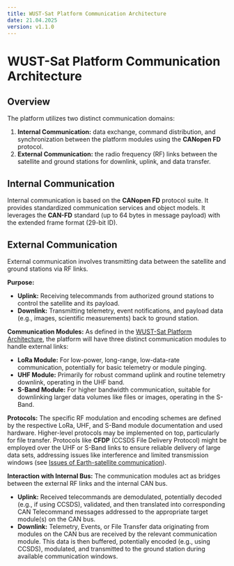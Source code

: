 ```yaml
---
title: WUST-Sat Platform Communication Architecture
date: 21.04.2025
version: v1.1.0
---
```


# WUST-Sat Platform Communication Architecture

## Overview

The platform utilizes two distinct communication domains:

1.  **Internal Communication:** data exchange, command distribution, and
    synchronization between the platform modules using the **CANopen FD**
    protocol.
2.  **External Communication:** the radio frequency (RF) links between the
    satellite and ground stations for downlink, uplink, and data transfer.


## Internal Communication

Internal communication is based on the **CANopen FD** protocol suite. It
provides standardized communication services and object models. It leverages
the **CAN-FD** standard (up to 64 bytes in message payload) with the extended
frame format (29-bit ID).


## External Communication

External communication involves transmitting data between the satellite and
ground stations via RF links.

**Purpose:**
- **Uplink:** Receiving telecommands from authorized ground stations to control
  the satellite and its payload.
- **Downlink:** Transmitting telemetry, event notifications, and payload data
  (e.g., images, scientific measurements) back to ground station.

**Communication Modules:**
As defined in the [WUST-Sat Platform Architecture](./wust-sat-platform.md),
the platform will have three distinct communication modules to handle
external links:
- **LoRa Module:** For low-power, long-range, low-data-rate communication,
  potentially for basic telemetry or module pinging.
- **UHF Module:** Primarily for robust command uplink and routine telemetry
  downlink, operating in the UHF band.
- **S-Band Module:** For higher bandwidth communication, suitable for
  downlinking larger data volumes like files or images, operating in the S-Band.

**Protocols:**
The specific RF modulation and encoding schemes are defined by the respective
LoRa, UHF, and S-Band module documentation and used hardware. Higher-level
protocols may be implemented on top, particularly for file transfer. Protocols
like **CFDP** (CCSDS File Delivery Protocol) might be employed over the UHF or
S-Band links to ensure reliable delivery of large data sets, addressing issues
like interference and limited transmission windows (see 
[Issues of Earth-satellite communication](./earth-satellite-communication.md)).

**Interaction with Internal Bus:**
The communication modules act as bridges between the external RF links and the
internal CAN bus.
- **Uplink:** Received telecommands are demodulated, potentially decoded (e.g.,
  if using CCSDS), validated, and then translated into corresponding CAN
  Telecommand messages addressed to the appropriate target module(s) on the CAN
  bus.
- **Downlink:** Telemetry, Events, or File Transfer data originating from
  modules on the CAN bus are received by the relevant communication module.
  This data is then buffered, potentially encoded (e.g., using CCSDS),
  modulated, and transmitted to the ground station during available
  communication windows.
